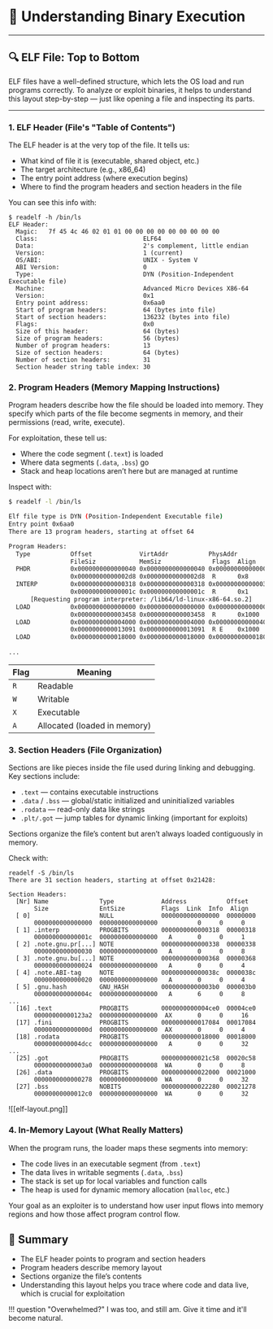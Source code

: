 # 🧠 Understanding Binary Execution

---
## 🔍 ELF File: Top to Bottom

ELF files have a well-defined structure, which lets the OS load and run programs correctly. To analyze or exploit binaries, it helps to understand this layout step-by-step — just like opening a file and inspecting its parts.

---

### 1. ELF Header (File's "Table of Contents")

The ELF header is at the very top of the file. It tells us:

- What kind of file it is (executable, shared object, etc.)
- The target architecture (e.g., x86_64)
- The entry point address (where execution begins)
- Where to find the program headers and section headers in the file

You can see this info with:

```
$ readelf -h /bin/ls       
ELF Header:
  Magic:   7f 45 4c 46 02 01 01 00 00 00 00 00 00 00 00 00 
  Class:                             ELF64
  Data:                              2's complement, little endian
  Version:                           1 (current)
  OS/ABI:                            UNIX - System V
  ABI Version:                       0
  Type:                              DYN (Position-Independent Executable file)
  Machine:                           Advanced Micro Devices X86-64
  Version:                           0x1
  Entry point address:               0x6aa0
  Start of program headers:          64 (bytes into file)
  Start of section headers:          136232 (bytes into file)
  Flags:                             0x0
  Size of this header:               64 (bytes)
  Size of program headers:           56 (bytes)
  Number of program headers:         13
  Size of section headers:           64 (bytes)
  Number of section headers:         31
  Section header string table index: 30
```

### 2. Program Headers (Memory Mapping Instructions)

Program headers describe how the file should be loaded into memory. They specify which parts of the file become segments in memory, and their permissions (read, write, execute).

For exploitation, these tell us:

- Where the code segment (`.text`) is loaded
- Where data segments (`.data`, `.bss`) go
- Stack and heap locations aren’t here but are managed at runtime

Inspect with:

```bash
$ readelf -l /bin/ls

Elf file type is DYN (Position-Independent Executable file)
Entry point 0x6aa0
There are 13 program headers, starting at offset 64

Program Headers:
  Type           Offset             VirtAddr           PhysAddr
                 FileSiz            MemSiz              Flags  Align
  PHDR           0x0000000000000040 0x0000000000000040 0x0000000000000040
                 0x00000000000002d8 0x00000000000002d8  R      0x8
  INTERP         0x0000000000000318 0x0000000000000318 0x0000000000000318
                 0x000000000000001c 0x000000000000001c  R      0x1
      [Requesting program interpreter: /lib64/ld-linux-x86-64.so.2]
  LOAD           0x0000000000000000 0x0000000000000000 0x0000000000000000
                 0x0000000000003458 0x0000000000003458  R      0x1000
  LOAD           0x0000000000004000 0x0000000000004000 0x0000000000004000
                 0x0000000000013091 0x0000000000013091  R E    0x1000
  LOAD           0x0000000000018000 0x0000000000018000 0x0000000000018000
  
...
```

| Flag | Meaning                      |
| ---- | ---------------------------- |
| `R`  | Readable                     |
| `W`  | Writable                     |
| `X`  | Executable                   |
| `A`  | Allocated (loaded in memory) |

### 3. Section Headers (File Organization)

Sections are like pieces inside the file used during linking and debugging. Key sections include:

- `.text` — contains executable instructions
- `.data` / `.bss` — global/static initialized and uninitialized variables
- `.rodata` — read-only data like strings
- `.plt/.got` — jump tables for dynamic linking (important for exploits)

Sections organize the file’s content but aren’t always loaded contiguously in memory.

Check with:

```
readelf -S /bin/ls       
There are 31 section headers, starting at offset 0x21428:

Section Headers:
  [Nr] Name              Type             Address           Offset
       Size              EntSize          Flags  Link  Info  Align
  [ 0]                   NULL             0000000000000000  00000000
       0000000000000000  0000000000000000           0     0     0
  [ 1] .interp           PROGBITS         0000000000000318  00000318
       000000000000001c  0000000000000000   A       0     0     1
  [ 2] .note.gnu.pr[...] NOTE             0000000000000338  00000338
       0000000000000030  0000000000000000   A       0     0     8
  [ 3] .note.gnu.bu[...] NOTE             0000000000000368  00000368
       0000000000000024  0000000000000000   A       0     0     4
  [ 4] .note.ABI-tag     NOTE             000000000000038c  0000038c
       0000000000000020  0000000000000000   A       0     0     4
  [ 5] .gnu.hash         GNU_HASH         00000000000003b0  000003b0
       000000000000004c  0000000000000000   A       6     0     8
...
  [16] .text             PROGBITS         0000000000004ce0  00004ce0
       00000000000123a2  0000000000000000  AX       0     0     16
  [17] .fini             PROGBITS         0000000000017084  00017084
       000000000000000d  0000000000000000  AX       0     0     4
  [18] .rodata           PROGBITS         0000000000018000  00018000
       0000000000004dcc  0000000000000000   A       0     0     32
...
  [25] .got              PROGBITS         0000000000021c58  00020c58
       00000000000003a0  0000000000000008  WA       0     0     8
  [26] .data             PROGBITS         0000000000022000  00021000
       0000000000000278  0000000000000000  WA       0     0     32
  [27] .bss              NOBITS           0000000000022280  00021278
       00000000000012c0  0000000000000000  WA       0     0     32
```

![[elf-layout.png]]

### 4. In-Memory Layout (What Really Matters)

When the program runs, the loader maps these segments into memory:

- The code lives in an executable segment (from `.text`)
- The data lives in writable segments (`.data`, `.bss`)
- The stack is set up for local variables and function calls
-  The heap is used for dynamic memory allocation (`malloc`, etc.)

Your goal as an exploiter is to understand how user input flows into memory regions and how those affect program control flow.

## 🔑 Summary

- The ELF header points to program and section headers
-  Program headers describe memory layout
- Sections organize the file’s contents
- Understanding this layout helps you trace where code and data live, which is crucial for exploitation

!!! question "Overwhelmed?"
	I was too, and still am. Give it time and it'll become natural.